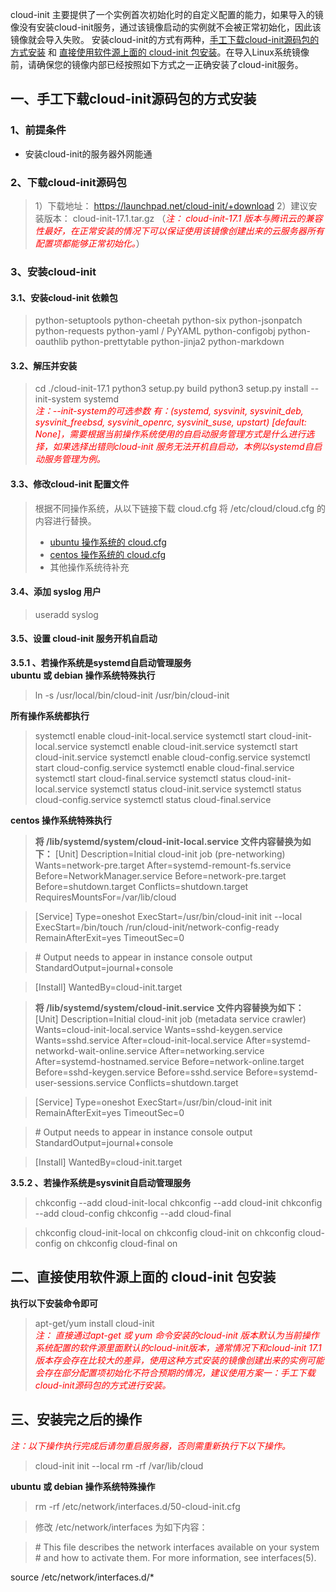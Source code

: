 
cloud-init 主要提供了一个实例首次初始化时的自定义配置的能力，如果导入的镜像没有安装cloud-init服务，通过该镜像启动的实例就不会被正常初始化，因此该镜像就会导入失败。
安装cloud-init的方式有两种，[手工下载cloud-init源码包的方式安装](/document/product/213/12587#.E4.B8.80.E3.80.81.E6.89.8B.E5.B7.A5.E4.B8.8B.E8.BD.BDcloud-init.E6.BA.90.E7.A0.81.E5.8C.85.E7.9A.84.E6.96.B9.E5.BC.8F.E5.AE.89.E8.A3.85) 和 [直接使用软件源上面的 cloud-init 包安装](/document/product/213/12587#.E4.BA.8C.E3.80.81.E7.9B.B4.E6.8E.A5.E4.BD.BF.E7.94.A8.E8.BD.AF.E4.BB.B6.E6.BA.90.E4.B8.8A.E9.9D.A2.E7.9A.84-cloud-init-.E5.8C.85.E5.AE.89.E8.A3.85)。在导入Linux系统镜像前，请确保您的镜像内部已经按照如下方式之一正确安装了cloud-init服务。
## 一、手工下载cloud-init源码包的方式安装

### 1、前提条件

* 安装cloud-init的服务器外网能通


### 2、下载cloud-init源码包
> 1）下载地址： https://launchpad.net/cloud-init/+download
> 2）建议安装版本： cloud-init-17.1.tar.gz  （<font color="#FF0000">*注： cloud-init-17.1 版本与腾讯云的兼容性最好，在正常安装的情况下可以保证使用该镜像创建出来的云服务器所有配置项都能够正常初始化。*</font>）

### 3、安装cloud-init
#### 3.1、安装cloud-init 依赖包
>python-setuptools
>python-cheetah
python-six
python-jsonpatch
python-requests
python-yaml / PyYAML
python-configobj
python-oauthlib
python-prettytable
python-jinja2
python-markdown

#### 3.2、解压并安装
>cd ./cloud-init-17.1
   python3 setup.py build
   python3 setup.py install --init-system systemd
  <br> <font color="#FF0000">*注：--init-system的可选参数 有：(systemd, sysvinit,  sysvinit_deb, sysvinit_freebsd, sysvinit_openrc, sysvinit_suse, upstart)  [default: None]，需要根据当前操作系统使用的自启动服务管理方式是什么进行选择，如果选择出错则cloud-init 服务无法开机自启动，本例以systemd自启动服务管理为例。*</font>

#### 3.3、修改cloud-init 配置文件
> 根据不同操作系统，从以下链接下载 cloud.cfg 将 /etc/cloud/cloud.cfg 的内容进行替换。
> * [ubuntu 操作系统的 cloud.cfg](http://cloudinit-1251740579.cosgz.myqcloud.com/ubuntu-cloud.cfg)
> * [centos 操作系统的 cloud.cfg](http://cloudinit-1251740579.cosgz.myqcloud.com/centos-cloud.cfg)
> * 其他操作系统待补充

#### 3.4、添加 syslog 用户
>useradd syslog

#### 3.5、设置 cloud-init 服务开机自启动

**3.5.1 、若操作系统是systemd自启动管理服务**
<br>**ubuntu 或 debian 操作系统特殊执行**
> ln -s /usr/local/bin/cloud-init /usr/bin/cloud-init 

**所有操作系统都执行**
>systemctl enable cloud-init-local.service 
systemctl start cloud-init-local.service
systemctl enable cloud-init.service
systemctl start cloud-init.service
systemctl enable cloud-config.service
systemctl start cloud-config.service
systemctl enable cloud-final.service
systemctl start cloud-final.service
systemctl status cloud-init-local.service
systemctl status cloud-init.service
systemctl status cloud-config.service
systemctl status cloud-final.service

**centos 操作系统特殊执行**
>**将 /lib/systemd/system/cloud-init-local.service 文件内容替换为如下：**
[Unit]
Description=Initial cloud-init job (pre-networking)
Wants=network-pre.target
After=systemd-remount-fs.service
Before=NetworkManager.service
Before=network-pre.target
Before=shutdown.target
Conflicts=shutdown.target
RequiresMountsFor=/var/lib/cloud

>[Service]
Type=oneshot
ExecStart=/usr/bin/cloud-init init --local
ExecStart=/bin/touch /run/cloud-init/network-config-ready
RemainAfterExit=yes
TimeoutSec=0

>\# Output needs to appear in instance console output
StandardOutput=journal+console

>[Install]
WantedBy=cloud-init.target


>**将 /lib/systemd/system/cloud-init.service 文件内容替换为如下：**
>[Unit]
Description=Initial cloud-init job (metadata service crawler)
Wants=cloud-init-local.service
Wants=sshd-keygen.service
Wants=sshd.service
After=cloud-init-local.service
After=systemd-networkd-wait-online.service
After=networking.service
After=systemd-hostnamed.service
Before=network-online.target
Before=sshd-keygen.service
Before=sshd.service
Before=systemd-user-sessions.service
Conflicts=shutdown.target

>[Service]
Type=oneshot
ExecStart=/usr/bin/cloud-init init
RemainAfterExit=yes
TimeoutSec=0

>\# Output needs to appear in instance console output
StandardOutput=journal+console

>[Install]
WantedBy=cloud-init.target

**3.5.2 、若操作系统是sysvinit自启动管理服务**

>chkconfig --add cloud-init-local
chkconfig --add cloud-init
chkconfig --add cloud-config
chkconfig --add cloud-final

>chkconfig cloud-init-local on 
chkconfig cloud-init on 
chkconfig cloud-config on 
chkconfig cloud-final on 


## 二、直接使用软件源上面的 cloud-init 包安装
**执行以下安装命令即可**
>apt-get/yum install cloud-init
<br><font color="#FF0000">*注： 直接通过apt-get 或 yum 命令安装的cloud-init 版本默认为当前操作系统配置的软件源里面默认的cloud-init版本，通常情况下和cloud-init 17.1 版本存会存在比较大的差异，使用这种方式安装的镜像创建出来的实例可能会存在部分配置项初始化不符合预期的情况，建议使用方案一：手工下载cloud-init源码包的方式进行安装。*</font>

## 三、安装完之后的操作

<font color="#FF0000">*注：以下操作执行完成后请勿重启服务器，否则需重新执行下以下操作。*</font>

>cloud-init init --local
>rm -rf /var/lib/cloud

**ubuntu 或 debian 操作系统特殊操作**
>rm -rf /etc/network/interfaces.d/50-cloud-init.cfg

>修改 /etc/network/interfaces 为如下内容：

>\# This file describes the network interfaces available on your system
\# and how to activate them. For more information, see interfaces(5).
>
source /etc/network/interfaces.d/*
